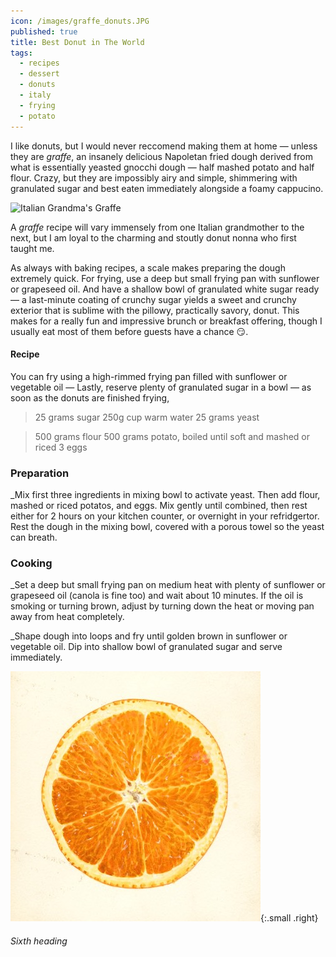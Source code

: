 ```yaml
---
icon: /images/graffe_donuts.JPG
published: true
title: Best Donut in The World
tags:
  - recipes
  - dessert
  - donuts
  - italy
  - frying
  - potato
---
```


I like donuts, but I would never reccomend making them at home — unless they are _graffe_, an insanely delicious Napoletan fried dough derived from what is essentially yeasted gnocchi dough — half mashed potato and half flour. Crazy, but they are impossibly airy and simple, shimmering with granulated sugar and best eaten immediately alongside a foamy cappucino.

![Italian Grandma's Graffe ]({{site.baseurl}}/images/graffe_donuts.JPG)

A _graffe_ recipe will vary immensely from one Italian grandmother to the next, but I am loyal to the charming and stoutly donut nonna who first taught me.

As always with baking recipes, a scale makes preparing the dough extremely quick. For frying, use a deep but small frying pan with sunflower or grapeseed oil. And have a shallow bowl of granulated white sugar ready — a last-minute coating of crunchy sugar yields a sweet and crunchy exterior that is sublime with the pillowy, practically savory, donut. This makes for a really fun and impressive brunch or breakfast offering, though I usually eat most of them before guests have a chance 😏.

#### Recipe

You can fry using a high-rimmed frying pan filled with sunflower or vegetable oil — Lastly, reserve plenty of granulated sugar in a bowl — as soon as the donuts are finished frying,

> 25 grams sugar
> 250g cup warm water
> 25 grams yeast

> 500 grams flour
> 500 grams potato, boiled until soft and mashed or riced
> 3 eggs

### Preparation

\_Mix first three ingredients in mixing bowl to activate yeast. Then add flour, mashed or riced potatos, and eggs. Mix gently until combined, then rest either for 2 hours on your kitchen counter, or overnight in your refridgertor. Rest the dough in the mixing bowl, covered with a porous towel so the yeast can breath.

### Cooking

\_Set a deep but small frying pan on medium heat with plenty of sunflower or grapeseed oil (canola is fine too) and wait about 10 minutes. If the oil is smoking or turning brown, adjust by turning down the heat or moving pan away from heat completely.

\_Shape dough into loops and fry until golden brown in sunflower or vegetable oil. Dip into shallow bowl of granulated sugar and serve immediately.

![Illustrated orange slice](/images/orange.jpg){:.small .right}

###### Sixth heading

